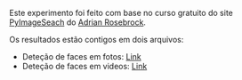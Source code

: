 Este experimento foi feito com base no curso gratuito do site [PyImageSeach](https://www.pyimagesearch.com) do [Adrian Rosebrock](https://twitter.com/pyimagesearch).

Os resultados estão contigos em dois arquivos:

- Deteção de faces em fotos: [Link](https://github.com/willsilvano/computer-vision/blob/master/notebooks/projeto-01-deteccao-face/Detecta%20faces%20em%20imagens.ipynb)
- Deteção de faces em videos: [Link](https://github.com/willsilvano/computer-vision/blob/master/notebooks/projeto-01-deteccao-face/Detecta%20faces%20em%20video.ipynb)